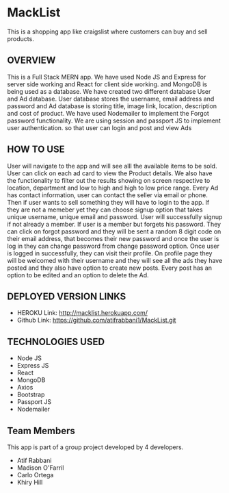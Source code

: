 # MackList

This is a shopping app like craigslist where customers can buy and sell products.



## OVERVIEW

This is a Full Stack MERN app. We have used Node JS and Express for server side working and React for client side working. and MongoDB is being used as a database. We have created two different database User and Ad database. User database stores the username, email address and password and Ad database is storing title, image link, location, description and cost of product.
We have used Nodemailer to implement the Forgot password functionality. We are using session and passport JS to implement user authentication. so that user can login and post and view Ads

## HOW TO USE

User will navigate to the app and will see alll the available items to be sold. User can click on each ad card to view the Product details. We also have the functionality to filter out the results showing on screen respective to location, department and low to high and high to low price range. Every Ad has contact information, user can contact the seller via email or phone.
Then if user wants to sell something they will have to login to the app. If they are not a memeber yet they can choose signup option that takes unique username, unique email and password. User will successfully signup if not already a member. If user is a member but forgets his password. They can click on forgot password and they will be sent a random 8 digit code on their email address, that becomes their new password and once the user is log in they can change password from change password option.
Once user is logged in successfully, they can visit their profile. On profile page they will be welcomed with their username and they will see all the ads they have posted and they also have option to create new posts. Every post has an option to be edited and an option to delete the Ad.

## DEPLOYED VERSION LINKS
 * HEROKU Link: http://macklist.herokuapp.com/
 * Github Link: https://github.com/atifrabbani1/MackList.git

## TECHNOLOGIES USED
 * Node JS
 * Express JS
 * React
 * MongoDB
 * Axios
 * Bootstrap
 * Passport JS
 * Nodemailer

## Team Members
This app is part of a group project developed by 4 developers.
* Atif Rabbani
* Madison O'Farril
* Carlo Ortega
* Khiry Hill
